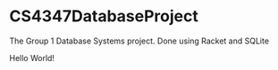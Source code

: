 # CS4347DatabaseProject
The Group 1 Database Systems project. Done using Racket and SQLite 

Hello World!

